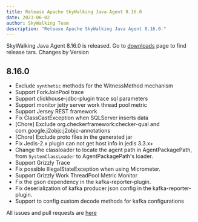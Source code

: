 ```yaml
---
title: Release Apache SkyWalking Java Agent 8.16.0
date: 2023-06-02
author: SkyWalking Team
description: "Release Apache SkyWalking Java Agent 8.16.0."
---
```


SkyWalking Java Agent 8.16.0 is released. Go to [downloads](/downloads) page to find release tars.
Changes by Version

8.16.0
------------------

* Exclude `synthetic` methods for the WitnessMethod mechanism
* Support ForkJoinPool trace
* Support clickhouse-jdbc-plugin trace sql parameters
* Support monitor jetty server work thread pool metric
* Support Jersey REST framework
* Fix ClassCastException when SQLServer inserts data 
* [Chore] Exclude org.checkerframework:checker-qual and com.google.j2objc:j2objc-annotations
* [Chore] Exclude proto files in the generated jar
* Fix Jedis-2.x plugin can not get host info in jedis 3.3.x+
* Change the classloader to locate the agent path in AgentPackagePath, from `SystemClassLoader` to AgentPackagePath's loader.
* Support Grizzly Trace
* Fix possible IllegalStateException when using Micrometer.
* Support Grizzly Work ThreadPool Metric Monitor
* Fix the gson dependency in the kafka-reporter-plugin.
* Fix deserialization of kafka producer json config in the kafka-reporter-plugin.
* Support to config custom decode methods for kafka configurations

All issues and pull requests are [here](https://github.com/apache/skywalking/milestone/175?closed=1)
